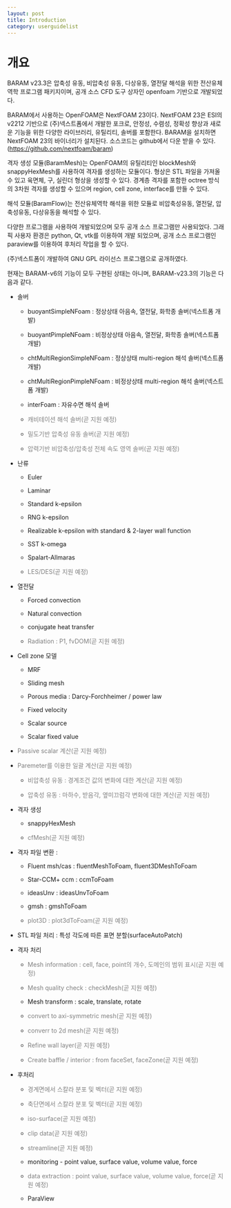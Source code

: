 ```yaml
---
layout: post
title: Introduction
category: userguidelist
---
```


# 개요

BARAM v23.3은 압축성 유동, 비압축성 유동, 다상유동, 열전달 해석을 위한 전산유체역학 프로그램 패키지이며, 공개 소스 CFD 도구 상자인 openfoam 기반으로 개발되었다.

BARAM에서 사용하는 OpenFOAM은 NextFOAM 23이다. NextFOAM 23은 ESI의 v2212 기반으로 (주)넥스트폼에서 개발한 포크로, 안정성,  수렴성, 정확성 향상과 새로운 기능을 위한 다양한 라이브러리, 유틸리티, 솔버를 포함한다. BARAM을 설치하면 NextFOAM 23의 바이너리가 설치된다. 소스코드는 github에서 다운 받을 수 있다.(https://github.com/nextfoam/baram) 

격자 생성 모듈(BaramMesh)는 OpenFOAM의 유틸리티인 blockMesh와 snappyHexMesh를 사용하여 격자를 생성하는 모듈이다. 형상은 STL 파일을 가져올 수 있고 육면체, 구, 실린더 형상을 생성할 수 있다. 경계층 격자를 포함한 octree 방식의 3차원 격자를 생성할 수 있으며 region, cell zone, interface를 만들 수 있다.

해석 모듈(BaramFlow)는 전산유체역학 해석을 위한 모듈로 비압축성유동, 열전달, 압축성유동, 다상유동을 해석할 수 있다.

다양한 프로그램을 사용하여 개발되었으며 모두 공개 소스 프로그램만 사용되었다. 그래픽 사용자 환경은 python, Qt, vtk를 이용하여 개발 되었으며, 공개 소스 프로그램인 paraview를 이용하여 후처리 작업을 할 수 있다.

(주)넥스트폼이 개발하여 GNU GPL 라이선스 프로그램으로 공개하였다.

현재는 BARAM-v6의 기능이 모두 구현된 상태는 아니며, BARAM-v23.3의 기능은 다음과 같다. 

* 솔버

  + buoyantSimpleNFoam : 정상상태 아음속, 열전달, 화학종 솔버(넥스트폼 개발)
  
  + buoyantPimpleNFoam : 비정상상태 아음속, 열전달, 화학종 솔버(넥스트폼 개발)
  
  + chtMultiRegionSimpleNFoam : 정상상태 multi-region 해석 솔버(넥스트폼 개발)
  
  + chtMultiRegionPimpleNFoam : 비정상상태 multi-region 해석 솔버(넥스트폼 개발)
  
  + interFoam : 자유수면 해석 솔버
  
  + <span style="color:gray">캐비테이션 해석 솔버(곧 지원 예정)</span>
  
  + <span style="color:gray">밀도기반 압축성 유동 솔버(곧 지원 예정)</span>
  
  + <span style="color:gray">압력기반 비압축성/압축성 전체 속도 영역 솔버(곧 지원 예정)</span>
  
* 난류

  + Euler
  
  + Laminar
  
  + Standard k-epsilon
  
  + RNG k-epsilon
  
  + Realizable k-epsilon with standard & 2-layer wall function
  
  + SST k-omega
  
  + Spalart-Allmaras
  
  + <span style="color:gray">LES/DES(곧 지원 예정)</span>
  
* 열전달

  + Forced convection
  
  + Natural convection
  
  + conjugate heat transfer
  
  + <span style="color:gray">Radiation : P1, fvDOM(곧 지원 예정)</span>
  
* Cell zone 모델

  + MRF
  
  + Sliding mesh
  
  + Porous media : Darcy-Forchheimer / power law
  
  + Fixed velocity
  
  + Scalar source
  
  + Scalar fixed value
  
* <span style="color:gray">Passive scalar 계산(곧 지원 예정)</span>

* <span style="color:gray">Paremeter를 이용한 일괄 계산(곧 지원 예정)</span>

  + <span style="color:gray">비압축성 유동 : 경계조건 값의 변화에 대한 계산(곧 지원 예정)</span>
  
  + <span style="color:gray">압축성 유동 : 마하수, 받음각, 옆미끄럼각 변화에 대한 계산(곧 지원 예정)</span>
  
* 격자 생성

  + snappyHexMesh
  
  + <span style="color:gray">cfMesh(곧 지원 예정)</span>
  
* 격자 파일 변환 :

  + Fluent msh/cas : fluentMeshToFoam, fluent3DMeshToFoam
  
  + Star-CCM+ ccm : ccmToFoam
  
  + ideasUnv : ideasUnvToFoam
  
  + gmsh : gmshToFoam
  
  + <span style="color:gray">plot3D : plot3dToFoam(곧 지원 예정)</span>
  
* STL 파일 처리 : 특성 각도에 따른 표면 분할(surfaceAutoPatch)

* 격자 처리
  + <span style="color:gray">Mesh information : cell, face, point의 개수, 도메인의 범위 표시(곧 지원 예정)</span>
  
  + <span style="color:gray">Mesh quality check : checkMesh(곧 지원 예정)</span>
  
  + Mesh transform : scale, translate, rotate
  
  + <span style="color:gray">convert to axi-symmetric mesh(곧 지원 예정)</span>
  
  + <span style="color:gray">converr to 2d mesh(곧 지원 예정)</span>
  
  + <span style="color:gray">Refine wall layer(곧 지원 예정)</span>
  
  + <span style="color:gray">Create baffle / interior : from faceSet, faceZone(곧 지원 예정)</span>
  
* 후처리

  + <span style="color:gray">경계면에서 스칼라 분포 및 벡터(곧 지원 예정)</span>
  
  + <span style="color:gray">축단면에서 스칼라 분포 및 벡터(곧 지원 예정)</span>
  
  + <span style="color:gray">iso-surface(곧 지원 예정)</span>
  
  + <span style="color:gray">clip data(곧 지원 예정)</span>
  
  + <span style="color:gray">streamline(곧 지원 예정)</span>
  
  + monitoring - point value, surface value, volume value, force
  
  + <span style="color:gray">data extraction : point value, surface value, volume value, force(곧 지원 예정)</span>
  
  + ParaView


